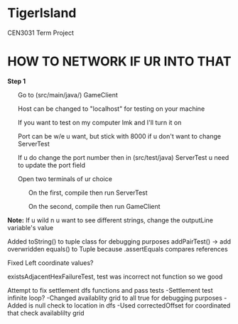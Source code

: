 # TigerIsland
CEN3031 Term Project


<h1>HOW TO NETWORK IF UR INTO THAT</h1>
<b>Step 1</b>
<ul>Go to (src/main/java/) GameClient</ul>
<ul>Host can be changed to "localhost" for testing on your machine</ul>
<ul>If you want to test on my computer lmk and I'll turn it on</ul>
<ul>Port can be w/e u want, but stick with 8000 if u don't want to change ServerTest</ul>
<ul>If u do change the port number then in (src/test/java) ServerTest u need to update the port field</ul>
<ul>Open two terminals of ur choice</ul>
<ul><ul>On the first, compile then run ServerTest</ul></ul>
<ul><ul>On the second, compile then run GameClient</ul></ul>
<b>Note:</b> If u wild n u want to see different strings, change the outputLine variable's value

Added toString() to tuple class for debugging purposes
addPairTest() -> add overwridden equals() to Tuple because .assertEquals compares references

Fixed Left coordinate values?

existsAdjacentHexFailureTest, test was incorrect not function so we good

Attempt to fix settlement dfs functions and pass tests
-Settlement test infinite loop?
-Changed availablity grid to all true for debugging purposes
-Added is null check to location in dfs
-Used correctedOffset for coordinated that check availablilty grid
